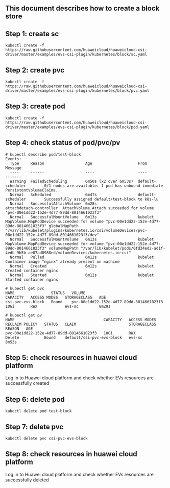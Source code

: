 ## This document describes how to create a block store

## Step 1: create sc
```
kubectl create -f  https://raw.githubusercontent.com/huaweicloud/huaweicloud-csi-driver/master/examples/evs-csi-plugin/kubernetes/block/sc.yaml
```

## Step 2: create pvc
```
kubectl create -f  https://raw.githubusercontent.com/huaweicloud/huaweicloud-csi-driver/master/examples/evs-csi-plugin/kubernetes/block/pvc.yaml
```

## Step 3: create pod
```
kubectl create -f  https://raw.githubusercontent.com/huaweicloud/huaweicloud-csi-driver/master/examples/evs-csi-plugin/kubernetes/block/pod.yaml
```

## Step 4: check status of pod/pvc/pv
```
# kubectl describe pod/test-block
Events:
  Type     Reason                  Age                    From                     Message
  ----     ------                  ----                   ----                     -------
  Warning  FailedScheduling        6m50s (x2 over 6m53s)  default-scheduler        0/1 nodes are available: 1 pod has unbound immediate PersistentVolumeClaims.
  Normal   Scheduled               6m47s                  default-scheduler        Successfully assigned default/test-block to k8s-lu
  Normal   SuccessfulAttachVolume  6m28s                  attachdetach-controller  AttachVolume.Attach succeeded for volume "pvc-00e1dd22-152e-4d77-89dd-8014661023f3"
  Normal   SuccessfulMountVolume   6m13s                  kubelet                  MapVolume.MapPodDevice succeeded for volume "pvc-00e1dd22-152e-4d77-89dd-8014661023f3" globalMapPath "/var/lib/kubelet/plugins/kubernetes.io/csi/volumeDevices/pvc-00e1dd22-152e-4d77-89dd-8014661023f3/dev"
  Normal   SuccessfulMountVolume   6m13s                  kubelet                  MapVolume.MapPodDevice succeeded for volume "pvc-00e1dd22-152e-4d77-89dd-8014661023f3" volumeMapPath "/var/lib/kubelet/pods/0fd34ed2-ad1f-4edb-9b5b-ae87ad0988ed/volumeDevices/kubernetes.io~csi"
  Normal   Pulled                  6m12s                  kubelet                  Container image "nginx" already present on machine
  Normal   Created                 6m12s                  kubelet                  Created container nginx
  Normal   Started                 6m12s                  kubelet                  Started container nginx
```

```
# kubectl get pvc
NAME                STATUS   VOLUME                                     CAPACITY   ACCESS MODES   STORAGECLASS   AGE
csi-pvc-evs-block   Bound    pvc-00e1dd22-152e-4d77-89dd-8014661023f3   10Gi       RWX            evs-sc         8m29s
```

```
# kubectl get pv
NAME                                       CAPACITY   ACCESS MODES   RECLAIM POLICY   STATUS   CLAIM                       STORAGECLASS   REASON   AGE
pvc-00e1dd22-152e-4d77-89dd-8014661023f3   10Gi       RWX            Delete           Bound    default/csi-pvc-evs-block   evs-sc                  8m53s
```

## Step 5: check resources in huawei cloud platform
Log in to Huawei cloud platform and check whether EVs resources are successfully created

## Step 6: delete pod
```
kubectl delete pod test-block
```

## Step 7: delete pvc
```
kubectl delete pvc csi-pvc-evs-block
```

## Step 8: check resources in huawei cloud platform
Log in to Huawei cloud platform and check whether EVs resources are successfully deleted
